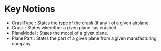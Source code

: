 # Key Notions 

* CrashType : States the type of the crash (if any ) of a given airplane.
* Crash : States wherether a given plane has crashed.
* PlaneModel : States the model of a given plane.
* Plane Part : States the part of a given plane from a given manufacturing company.
